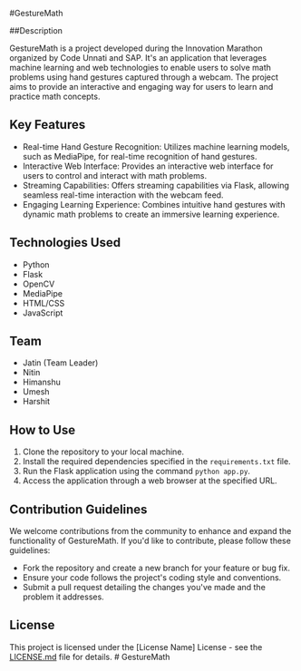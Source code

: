 #GestureMath

##Description

GestureMath is a project developed during the Innovation Marathon organized by Code Unnati and SAP. It's an application that leverages machine learning and web technologies to enable users to solve math problems using hand gestures captured through a webcam. The project aims to provide an interactive and engaging way for users to learn and practice math concepts.

## Key Features

- Real-time Hand Gesture Recognition: Utilizes machine learning models, such as MediaPipe, for real-time recognition of hand gestures.
- Interactive Web Interface: Provides an interactive web interface for users to control and interact with math problems.
- Streaming Capabilities: Offers streaming capabilities via Flask, allowing seamless real-time interaction with the webcam feed.
- Engaging Learning Experience: Combines intuitive hand gestures with dynamic math problems to create an immersive learning experience.

## Technologies Used

- Python
- Flask
- OpenCV
- MediaPipe
- HTML/CSS
- JavaScript

## Team

- Jatin (Team Leader)
- Nitin
- Himanshu
- Umesh
- Harshit

## How to Use

1. Clone the repository to your local machine.
2. Install the required dependencies specified in the `requirements.txt` file.
3. Run the Flask application using the command `python app.py`.
4. Access the application through a web browser at the specified URL.

## Contribution Guidelines

We welcome contributions from the community to enhance and expand the functionality of GestureMath. If you'd like to contribute, please follow these guidelines:
- Fork the repository and create a new branch for your feature or bug fix.
- Ensure your code follows the project's coding style and conventions.
- Submit a pull request detailing the changes you've made and the problem it addresses.

## License

This project is licensed under the [License Name] License - see the [LICENSE.md](LICENSE.md) file for details.
#   G e s t u r e M a t h 
 
 
